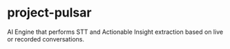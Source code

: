 # project-pulsar
AI Engine that performs STT and Actionable Insight extraction based on live or recorded conversations.
